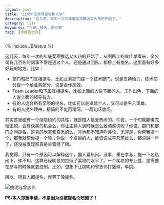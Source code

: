 ```yaml
---
layout: post
title: "公司年底奖项提名那点事"
description: "这几天，每年一次的年底奖项推选又火热的开始了。"
category: life
keywords: "年底，提名，那点事"
tags: [冷眼看世界]
---
```

{% include JB/setup %}



这几天，每年一次的年底奖项推选又火热的开始了，从厕所上的宣传单看来，全公司有几百名的同事不管是通过个人、还是通过团队，都榜上有提名。这里面有好多好玩的地方，比如：  

* 部门和部门互相提名，比如业务部门提一个技术部门，说是支持给力，技术部分提一个给业务部分，说是合作高效。
* Team Leader和下属互相提名，比如上面的人说下面的人，工作出色，下面的人说上面的领导有方。
* 有的人适合所有奖项的提名，比如可以是卓越个人，又可以是平凡英雄。
* 有的人提名理由，精简的不能再精简，一两句话收场。
   
<!--break-->

其实这里面有一个隐隐约约的共性，就是国人是爱热闹的。你说，一个句就能讲完理由的，会有获奖的机会么，你让主持人到时候怎么致颁奖词呢？你说，部门和部门之间提名，是真的欣赏和自愿的么，背地都不知道咋评论，无非是，你帮我提一个，那我就帮你提一个嘛；你说一个卓越的人，能低调成平凡英雄么，都卓越一年了，还没被发现那真是主管瞎了眼。  

我觉得，只有一个原因可以解释这个，国人爱热闹。没事，重在参与，提一下名热闹下。殊不知，这样已经明显的拉低了奖项的水平了。一个奖项的专业性，是需要在参与的时候就要控制。比如，想象下让姚明和曾志伟打篮球，单挑。

所以，所有人都提名，就等于没提名。  

![姚明与曾志伟](http://pic.yupoo.com/kingauthur/CzsBW0RN/medish.jpg)

**PS:本人郑重申请，不是因为没被提名而吃醋了！**